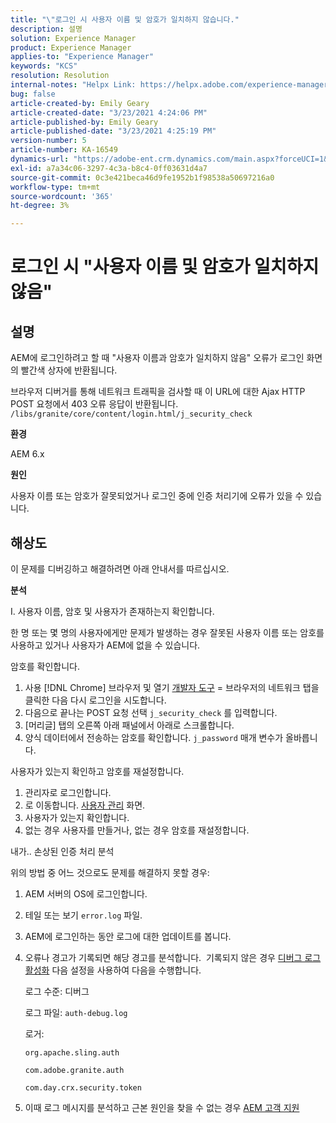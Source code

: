 ```yaml
---
title: "\"로그인 시 사용자 이름 및 암호가 일치하지 않습니다."
description: 설명
solution: Experience Manager
product: Experience Manager
applies-to: "Experience Manager"
keywords: "KCS"
resolution: Resolution
internal-notes: "Helpx Link: https://helpx.adobe.com/experience-manager/kb/user-name-and-password-do-not-match-on-login.html"
bug: false
article-created-by: Emily Geary
article-created-date: "3/23/2021 4:24:06 PM"
article-published-by: Emily Geary
article-published-date: "3/23/2021 4:25:19 PM"
version-number: 5
article-number: KA-16549
dynamics-url: "https://adobe-ent.crm.dynamics.com/main.aspx?forceUCI=1&pagetype=entityrecord&etn=knowledgearticle&id=4d06f62c-f48b-eb11-a812-000d3a58b8a9"
exl-id: a7a34c06-3297-4c3a-b8c4-0ff03631d4a7
source-git-commit: 0c3e421beca46d9fe1952b1f98538a50697216a0
workflow-type: tm+mt
source-wordcount: '365'
ht-degree: 3%

---
```


# 로그인 시 &quot;사용자 이름 및 암호가 일치하지 않음&quot;

## 설명


AEM에 로그인하려고 할 때 &quot;사용자 이름과 암호가 일치하지 않음&quot; 오류가 로그인 화면의 빨간색 상자에 반환됩니다.

브라우저 디버거를 통해 네트워크 트래픽을 검사할 때 이 URL에 대한 Ajax HTTP POST 요청에서 403 오류 응답이 반환됩니다.
`/libs/granite/core/content/login.html/j_security_check`

<b>환경</b>

AEM 6.x

<b>원인</b>

사용자 이름 또는 암호가 잘못되었거나 로그인 중에 인증 처리기에 오류가 있을 수 있습니다.


## 해상도


이 문제를 디버깅하고 해결하려면 아래 안내서를 따르십시오.

<b>분석</b>

I. 사용자 이름, 암호 및 사용자가 존재하는지 확인합니다.

한 명 또는 몇 명의 사용자에게만 문제가 발생하는 경우 잘못된 사용자 이름 또는 암호를 사용하고 있거나 사용자가 AEM에 없을 수 있습니다.

암호를 확인합니다.

1. 사용 [!DNL Chrome] 브라우저 및 열기 [개발자 도구](https://developer.chrome.com/devtools) = 브라우저의 네트워크 탭을 클릭한 다음 다시 로그인을 시도합니다.
2. 다음으로 끝나는 POST 요청 선택 `j_security_check` 를 입력합니다.
3. [머리글] 탭의 오른쪽 아래 패널에서 아래로 스크롤합니다.
4. 양식 데이터에서 전송하는 암호를 확인합니다. `j_password` 매개 변수가 올바릅니다.


사용자가 있는지 확인하고 암호를 재설정합니다.

1. 관리자로 로그인합니다.
2. 로 이동합니다. [사용자 관리](https://docs.adobe.com/content/help/en/experience-manager-65/administering/home.html?topic=/experience-manager/6-5/sites/administering/morehelp/security.ug.js) 화면.
3. 사용자가 있는지 확인합니다.
4. 없는 경우 사용자를 만들거나, 없는 경우 암호를 재설정합니다.


내가.. 손상된 인증 처리 분석

위의 방법 중 어느 것으로도 문제를 해결하지 못할 경우:

1. AEM 서버의 OS에 로그인합니다.
2. 테일 또는 보기 `error.log` 파일.
3. AEM에 로그인하는 동안 로그에 대한 업데이트를 봅니다.
4. 오류나 경고가 기록되면 해당 경고를 분석합니다.  기록되지 않은 경우 [디버그 로그 활성화](https://docs.adobe.com/content/help/en/experience-manager-65/deploying/configuring/configure-logging.html) 다음 설정을 사용하여 다음을 수행합니다.

   로그 수준: 디버그

   로그 파일: `auth-debug.log`

   로거:

   `org.apache.sling.auth`


   `com.adobe.granite.auth`


   `com.day.crx.security.token`
5. 이때 로그 메시지를 분석하고 근본 원인을 찾을 수 없는 경우 [AEM 고객 지원](https://experienceleague.adobe.com/?lang=ko-KR?support-solution=Experience+Manager#support)
